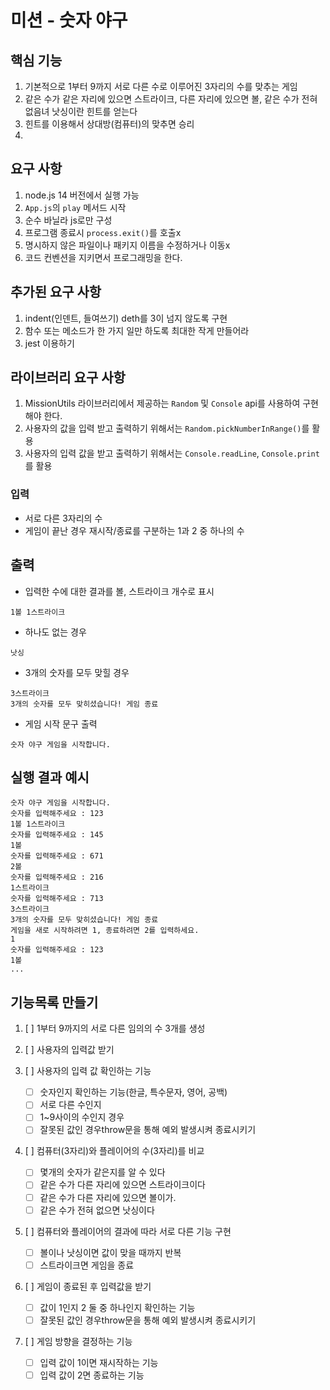 # 미션 - 숫자 야구

## 핵심 기능

1. 기본적으로 1부터 9까지 서로 다른 수로 이루어진 3자리의 수를 맞추는 게임
2. 같은 수가 같은 자리에 있으면 스트라이크, 다른 자리에 있으면 볼, 같은 수가 전혀 없음녀 낫싱이란 힌트를 얻는다
3. 힌트를 이용해서 상대방(컴퓨터)의 맞추면 승리
4.

## 요구 사항

1. node.js 14 버전에서 실행 가능
2. `App.js`의 `play` 메서드 시작
3. 순수 바닐라 js로만 구성
4. 프로그램 종료시 `process.exit()`를 호출x
5. 명시하지 않은 파일이나 패키지 이름을 수정하거나 이동x
6. 코드 컨벤션을 지키면서 프로그래밍을 한다.

## 추가된 요구 사항

1. indent(인덴트, 들여쓰기) deth를 3이 넘지 않도록 구현
2. 함수 또는 메소드가 한 가지 일만 하도록 최대한 작게 만들어라
3. jest 이용하기

## 라이브러리 요구 사항

1. MissionUtils 라이브러리에서 제공하는 `Random` 및 `Console` api를 사용하여 구현해야 한다.
2. 사용자의 값을 입력 받고 출력하기 위해서는 `Random.pickNumberInRange()`를 활용
3. 사용자의 입력 값을 받고 출력하기 위해서는 `Console.readLine`, `Console.print`를 활용

### 입력

- 서로 다른 3자리의 수
- 게임이 끝난 경우 재시작/종료를 구분하는 1과 2 중 하나의 수

## 출력

- 입력한 수에 대한 결과를 볼, 스트라이크 개수로 표시

```
1볼 1스트라이크
```

- 하나도 없는 경우

```
낫싱
```

- 3개의 숫자를 모두 맞힐 경우

```
3스트라이크
3개의 숫자를 모두 맞히셨습니다! 게임 종료
```

- 게임 시작 문구 출력

```
숫자 야구 게임을 시작합니다.
```

## 실행 결과 예시

```
숫자 야구 게임을 시작합니다.
숫자를 입력해주세요 : 123
1볼 1스트라이크
숫자를 입력해주세요 : 145
1볼
숫자를 입력해주세요 : 671
2볼
숫자를 입력해주세요 : 216
1스트라이크
숫자를 입력해주세요 : 713
3스트라이크
3개의 숫자를 모두 맞히셨습니다! 게임 종료
게임을 새로 시작하려면 1, 종료하려면 2를 입력하세요.
1
숫자를 입력해주세요 : 123
1볼
...
```

## 기능목록 만들기

1. [ ] 1부터 9까지의 서로 다른 임의의 수 3개를 생성
2. [ ] 사용자의 입력값 받기
3. [ ] 사용자의 입력 값 확인하는 기능

   - [ ] 숫자인지 확인하는 기능(한글, 특수문자, 영어, 공백)
   - [ ] 서로 다른 수인지
   - [ ] 1~9사이의 수인지 경우
   - [ ] 잘못된 값인 경우throw문을 통해 예외 발생시켜 종료시키기

4. [ ] 컴퓨터(3자리)와 플레이어의 수(3자리)를 비교

   - [ ] 몇개의 숫자가 같은지를 알 수 있다
   - [ ] 같은 수가 다른 자리에 있으면 스트라이크이다
   - [ ] 같은 수가 다른 자리에 있으면 볼이가.
   - [ ] 같은 수가 전혀 없으면 낫싱이다

5. [ ] 컴퓨터와 플레이어의 결과에 따라 서로 다른 기능 구현

   - [ ] 볼이나 낫싱이면 값이 맞을 때까지 반복
   - [ ] 스트라이크면 게임을 종료

6. [ ] 게임이 종료된 후 입력값을 받기

   - [ ] 값이 1인지 2 둘 중 하나인지 확인하는 기능
   - [ ] 잘못된 값인 경우throw문을 통해 예외 발생시켜 종료시키기

7. [ ] 게임 방향을 결정하는 기능
   - [ ] 입력 값이 1이면 재시작하는 기능
   - [ ] 입력 값이 2면 종료하는 기능
